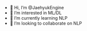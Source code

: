 - 👋 Hi, I’m @JaehyukEngine
- 👀 I’m interested in ML/DL
- 🌱 I’m currently learning NLP
- 💞️ I’m looking to collaborate on NLP
  <!---
- 📫 How to reach me ...
- 😄 Pronouns: ...
- ⚡ Fun fact: ...  --->

<!---
JaehyukEngine/JaehyukEngine is a ✨ special ✨ repository because its `README.md` (this file) appears on your GitHub profile.
You can click the Preview link to take a look at your changes.
--->
